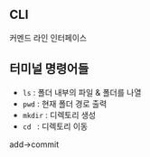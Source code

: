 ## CLI

커멘드 라인 인터페이스



## 터미널 명령어들

- `ls` : 폴더 내부의 파일 & 폴더를 나열
- `pwd` : 현재 폴더 경로 출력
- `mkdir` : 디렉토리 생성
- `cd ` : 디렉토리 이동



add->commit

